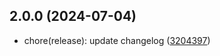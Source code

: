 ## 2.0.0 (2024-07-04)

* chore(release): update changelog ([3204397](https://github.com/diskcloud/service/commit/3204397))



